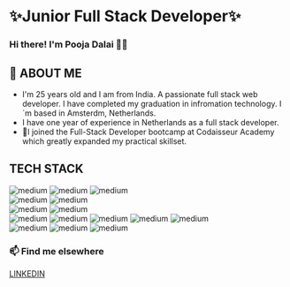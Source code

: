 # ✨Junior Full Stack Developer✨

### Hi there! I'm Pooja Dalai :wave:😄

## 💬 ABOUT ME

- I'm 25 years old and I am from India. A passionate full stack web developer. I have completed my graduation
  in infromation technology. I´m based in Amsterdm, Netherlands.
- I have one year of experience in Netherlands as a full stack developer.
- 🌱I joined the Full-Stack Developer bootcamp at Codaisseur Academy which greatly expanded my practical skillset.

## TECH STACK

<img alt="medium" src="https://img.shields.io/badge/JavaScript-323330?style=for-the-badge&logo=javascript&logoColor=F7DF1E" /> <img alt="medium" src="https://img.shields.io/badge/HTML5-E34F26?style=for-the-badge&logo=html5&logoColor=white" /> <img alt="medium" src="https://img.shields.io/badge/CSS3-1572B6?style=for-the-badge&logo=css3&logoColor=white" /><br><img alt="medium" src="https://img.shields.io/badge/Bootstrap-563D7C?style=for-the-badge&logo=bootstrap&logoColor=white" /> <img alt="medium" src="https://img.shields.io/badge/Material%20UI-007FFF?style=for-the-badge&logo=mui&logoColor=white" /><br><img alt="medium" src="https://img.shields.io/badge/React-20232A?style=for-the-badge&logo=react&logoColor=61DAFB" /> <img alt="medium" src="https://img.shields.io/badge/Redux-593D88?style=for-the-badge&logo=redux&logoColor=white" /><br><img alt="medium" src="https://img.shields.io/badge/Android-3DDC84?style=for-the-badge&logo=android&logoColor=white" /> <img alt="medium" src="https://img.shields.io/badge/PHP-777BB4?style=for-the-badge&logo=php&logoColor=white" /> <img alt="medium" src="https://img.shields.io/badge/Express.js-000000?style=for-the-badge&logo=express&logoColor=white" /> <img alt="medium" src="https://img.shields.io/badge/Node.js-339933?style=for-the-badge&logo=nodedotjs&logoColor=white" /> <img alt="medium" src="https://img.shields.io/badge/npm-CB3837?style=for-the-badge&logo=npm&logoColor=white" /><br>
<img alt="medium" src="https://img.shields.io/badge/MySQL-005C84?style=for-the-badge&logo=mysql&logoColor=white" /> <img alt="medium" src="https://img.shields.io/badge/Sequelize-52B0E7?style=for-the-badge&logo=Sequelize&logoColor=white" /> <img alt="medium" src="https://img.shields.io/badge/PostgreSQL-316192?style=for-the-badge&logo=postgresql&logoColor=white" />

### 📫 Find me elsewhere

<a href="https://www.linkedin.com/in/pooja-dalai-b00948121/"> LINKEDIN </a>

<!--
Things I code with
Javascript React Webpack github redux ReactiveX GraphQL Sass Styled Components git NodeJS  npm html5 Prettier



**poojadalai/poojadalai** is a ✨ _special_ ✨ repository because its `README.md` (this file) appears on your GitHub profile.

Here are some ideas to get you started:

- 🔭 I’m currently working on ...
- 🌱 I’m currently learning ...
- 👯 I’m looking to collaborate on ...
- 🤔 I’m looking for help with ...
- 💬 Ask me about ...
- 📫 How to reach me: ...
- 😄 Pronouns: ...
- ⚡ Fun fact: ...
-->
